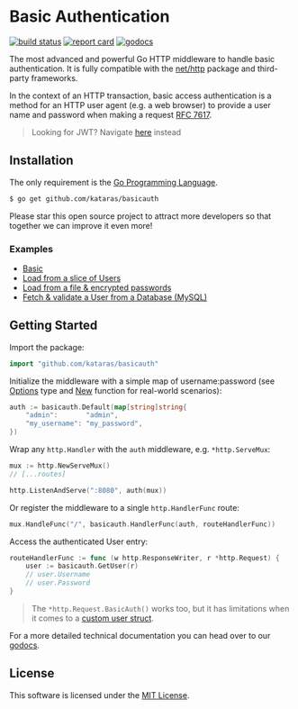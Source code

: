 # Basic Authentication

[![build status](https://img.shields.io/travis/com/kataras/basicauth/main.svg?style=for-the-badge&logo=travis)](https://travis-ci.com/github/kataras/basicauth) [![report card](https://img.shields.io/badge/report%20card-a%2B-ff3333.svg?style=for-the-badge)](https://goreportcard.com/report/github.com/kataras/basicauth) [![godocs](https://img.shields.io/badge/go-%20docs-488AC7.svg?style=for-the-badge)](https://pkg.go.dev/github.com/kataras/basicauth)

The most advanced and powerful Go HTTP middleware to handle basic authentication. It is fully compatible with the [net/http](https://golang.org/pkg/net/http/) package and third-party frameworks.

In the context of an HTTP transaction, basic access authentication is a method for an HTTP user agent (e.g. a web browser) to provide a user name and password when making a request [RFC 7617](https://tools.ietf.org/html/rfc7617).

> Looking for JWT? Navigate [here](https://github.com/kataras/jwt) instead

## Installation

The only requirement is the [Go Programming Language](https://golang.org/dl).

```sh
$ go get github.com/kataras/basicauth
```

Please star this open source project to attract more developers so that together we can improve it even more!

### Examples

- [Basic](_examples/basic/main.go)
- [Load from a slice of Users](_examples/users_list/main.go)
- [Load from a file & encrypted passwords](_examples/users_file_bcrypt/main.go)
- [Fetch & validate a User from a Database (MySQL)](_examples/database)

## Getting Started

Import the package:

```go
import "github.com/kataras/basicauth"
```

Initialize the middleware with a simple map of username:password (see [Options](https://pkg.go.dev/github.com/kataras/basicauth#Options) type and [New](https://pkg.go.dev/github.com/kataras/basicauth#New) function for real-world scenarios):

```go
auth := basicauth.Default(map[string]string{
	"admin":       "admin",
	"my_username": "my_password",
})
```

Wrap any `http.Handler` with the `auth` middleware, e.g. `*http.ServeMux`:

```go
mux := http.NewServeMux()
// [...routes]

http.ListenAndServe(":8080", auth(mux))
```

Or register the middleware to a single `http.HandlerFunc` route:

```go
mux.HandleFunc("/", basicauth.HandlerFunc(auth, routeHandlerFunc))
```

Access the authenticated User entry:

```go
routeHandlerFunc := func (w http.ResponseWriter, r *http.Request) {
	user := basicauth.GetUser(r)
	// user.Username
	// user.Password
}
```

> The `*http.Request.BasicAuth()` works too, but it has limitations when it comes to a [custom user struct](_examples/users_list/main.go).

For a more detailed technical documentation you can head over to our [godocs](https://pkg.go.dev/github.com/kataras/basicauth).

## License

This software is licensed under the [MIT License](LICENSE).
